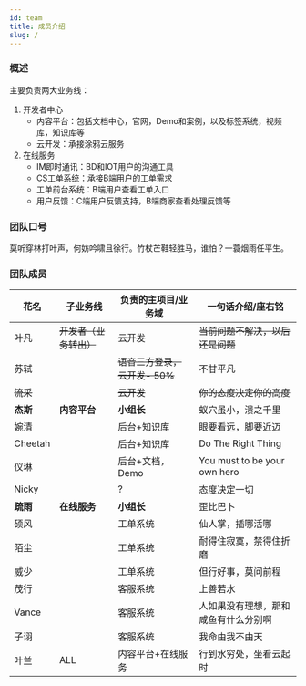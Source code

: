 ```yaml
---
id: team
title: 成员介绍
slug: /
---
```


### 概述

主要负责两大业务线：

1. 开发者中心
   - 内容平台：包括文档中心，官网，Demo和案例，以及标签系统，视频库，知识库等
   - 云开发：承接涂鸦云服务
1. 在线服务
   - IM即时通讯：BD和IOT用户的沟通工具
   - CS工单系统：承接B端用户的工单需求
   - 工单前台系统：B端用户查看工单入口
   - 用户反馈：C端用户反馈支持，B端商家查看处理反馈等

### 团队口号

莫听穿林打叶声，何妨吟啸且徐行。竹杖芒鞋轻胜马，谁怕？一蓑烟雨任平生。

### 团队成员

|  花名   | 子业务线  | 负责的主项目/业务域 | 一句话介绍/座右铭 |
|  ----  | ----  |  ----  | ----  |
| ~~叶凡~~  | ~~开发者（业务转出）~~ | ~~云开发~~  | ~~当前问题不解决，以后还是问题~~ |
| ~~苏轼~~  |  | ~~语音三方登录，云开发- 50%~~  | ~~不甘平凡~~ |
| ~~流采~~  |  | ~~云开发~~  | ~~你的态度决定你的高度~~ |
| **杰斯**  | **内容平台** | **小组长** | 蚁穴虽小，溃之千里 |
| 婉清  |  | 后台+知识库  | 眼要看远，脚要近迈 |
| Cheetah  |  | 后台+知识库 | Do The Right Thing |
| 仪琳  |  | 后台+文档，Demo | You must to be your own hero  |
| Nicky  |  | ? | 态度决定一切 |
| **疏雨**  | **在线服务** | **小组长** | 歪比巴卜 |
| 硕风  |  | 工单系统 | 仙人掌，插哪活哪 |
| 陌尘  |  | 工单系统 | 耐得住寂寞，禁得住折磨 |
| 威少  |  | 工单系统 | 但行好事，莫问前程 |
| 茂行  |  | 客服系统 | 上善若水 |
| Vance  |  | 客服系统 | 人如果没有理想，那和咸鱼有什么分别啊 |
| 子诩  |  | 客服系统 | 我命由我不由天 |
| 叶兰  | ALL | 内容平台+在线服务 | 行到水穷处，坐看云起时 |
